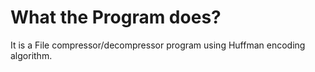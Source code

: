 # What the Program does?
It is a File compressor/decompressor program using Huffman encoding algorithm.  
